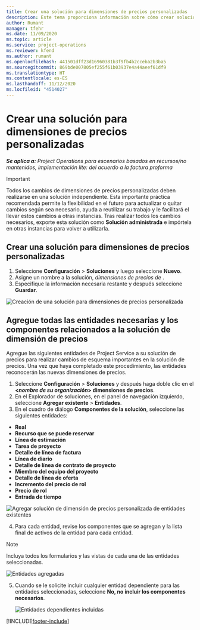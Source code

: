 ```yaml
---
title: Crear una solución para dimensiones de precios personalizadas
description: Este tema proporciona información sobre cómo crear soluciones para dimensiones de precios personalizadas.
author: Rumant
manager: tfehr
ms.date: 11/09/2020
ms.topic: article
ms.service: project-operations
ms.reviewer: kfend
ms.author: rumant
ms.openlocfilehash: 441501dff23d16960381b3f9fb4b2cceba2b3ba5
ms.sourcegitcommit: 869bde007805ef255f61b03937e4a44aeef61df9
ms.translationtype: HT
ms.contentlocale: es-ES
ms.lasthandoff: 11/12/2020
ms.locfileid: "4514027"
---
```

# <a name="create-a-solution-for-custom-pricing-dimensions"></a>Crear una solución para dimensiones de precios personalizadas

 _**Se aplica a:** Project Operations para escenarios basados en recursos/no mantenidos, implementación lite: del acuerdo a la factura proforma_ 

>[!IMPORTANT]
>Todos los cambios de dimensiones de precios personalizadas deben realizarse en una solución independiente. Esta importante práctica recomendada permite la flexibilidad en el futuro para actualizar o quitar cambios según sea necesario, ayuda a reutilizar su trabajo y le facilitará el llevar estos cambios a otras instancias. Tras realizar todos los cambios necesarios, exporte esta solución como **Solución administrada** e impórtela en otras instancias para volver a utilizarla.

## <a name="create-a-solution-for-custom-pricing-dimensions"></a>Crear una solución para dimensiones de precios personalizadas

1.  Seleccione **Configuración** > **Soluciones** y luego seleccione **Nuevo**.
2.  Asigne un nombre a la solución, *dimensiones de precios de <your organization name>*.
3. Especifique la información necesaria restante y después seleccione **Guardar**.

  ![Creación de una solución para dimensiones de precios personalizada](./media/Creation-of-custom-pricing-dimension-solution.png)
 
## <a name="add-all-required-entities-and-related-components-to-the-pricing-dimension-solution"></a>Agregue todas las entidades necesarias y los componentes relacionados a la solución de dimensión de precios

Agregue las siguientes entidades de Project Service a su solución de precios para realizar cambios de esquema importantes en la solución de precios. Una vez que haya completado este procedimiento, las entidades reconocerán las nuevas dimensiones de precios.

1.  Seleccione **Configuración** > **Soluciones** y después haga doble clic en el **<*nombre de su organización*> dimensiones de precios**.
2.  En el Explorador de soluciones, en el panel de navegación izquierdo, seleccione **Agregar existente** > **Entidades**.
3.  En el cuadro de diálogo **Componentes de la solución**, seleccione las siguientes entidades:
 
   - **Real**
   - **Recurso que se puede reservar**
   - **Línea de estimación**
   - **Tarea de proyecto**
   - **Detalle de línea de factura**
   - **Línea de diario**
   - **Detalle de línea de contrato de proyecto**
   - **Miembro del equipo del proyecto**
   - **Detalle de línea de oferta**
   - **Incremento del precio de rol**
   - **Precio de rol**
   - **Entrada de tiempo**
 
   ![Agregar solución de dimensión de precios personalizada de entidades existentes](./media/Existing-entities-to-PD-solution.png)
 
 4. Para cada entidad, revise los componentes que se agregan y la lista final de activos de la entidad para cada entidad. 

   >[!NOTE]
   > Incluya todos los formularios y las vistas de cada una de las entidades seleccionadas.

  ![Entidades agregadas](./media/solution-component-selection.png)


5.  Cuando se le solicite incluir cualquier entidad dependiente para las entidades seleccionadas, seleccione **No, no incluir los componentes necesarios**.

    ![Entidades dependientes incluidas](./media/Do-not-include-required.png)


[!INCLUDE[footer-include](../includes/footer-banner.md)]